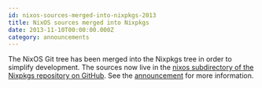 ```yaml
---
id: nixos-sources-merged-into-nixpkgs-2013
title: NixOS sources merged into Nixpkgs 
date: 2013-11-10T00:00:00.000Z
category: announcements
---
```

The NixOS Git tree has been merged into the Nixpkgs tree in order to simplify development. The sources now live in the [nixos subdirectory of the Nixpkgs repository on GitHub](https://github.com/NixOS/nixpkgs/tree/master/nixos). See the [announcement](https://web.archive.org/web/20200423220422/https://releases.nixos.org/nix-dev/2013-October/011873.html) for more information.
